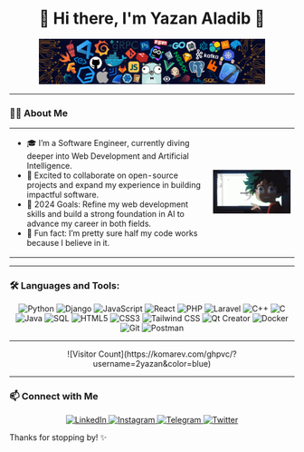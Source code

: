 <div align="center">
  <h1>🌟 Hi there, I'm Yazan Aladib 🌟</h1>
  <img src="./media/wb.png" alt="Introductory Photo" width="400"/>
</div>

---

### 👨‍💻 About Me 

<table>
  <tr>
    <td width="70%">
      <ul>
        <li>🎓 I’m a Software Engineer, currently diving deeper into Web Development and Artificial Intelligence.</li>
        <li>🌱 Excited to collaborate on open-source projects and expand my experience in building impactful software.</li>
        <li>🎯 2024 Goals: Refine my web development skills and build a strong foundation in AI to advance my career in both fields.</li>
        <li>🧩 Fun fact: I’m pretty sure half my code works because I believe in it.</li>
      </ul>
    </td>
    <td width="30%">
      <img src="./media/midoriya.gif" width="250" alt="Welcome gif" />
    </td>
  </tr>
</table>

---

### 🛠️ Languages and Tools:
<div align="center">
  <img src="https://cdn.jsdelivr.net/gh/devicons/devicon/icons/python/python-original.svg" width="40" height="40" alt="Python" />
  <img src="https://cdn.jsdelivr.net/gh/devicons/devicon/icons/django/django-plain.svg" width="40" height="40" alt="Django" />
  <img src="https://cdn.jsdelivr.net/gh/devicons/devicon/icons/javascript/javascript-original.svg" width="40" height="40" alt="JavaScript" />
  <img src="https://cdn.jsdelivr.net/gh/devicons/devicon/icons/react/react-original.svg" width="40" height="40" alt="React" />
  <img src="https://cdn.jsdelivr.net/gh/devicons/devicon/icons/php/php-original.svg" width="40" height="40" alt="PHP" />
  <img src="https://upload.wikimedia.org/wikipedia/commons/9/9a/Laravel.svg" width="40" height="40" alt="Laravel" />
  <img src="https://cdn.jsdelivr.net/gh/devicons/devicon/icons/cplusplus/cplusplus-original.svg" width="40" height="40" alt="C++" />
  <img src="https://cdn.jsdelivr.net/gh/devicons/devicon/icons/c/c-original.svg" width="40" height="40" alt="C" />
  <img src="https://cdn.jsdelivr.net/gh/devicons/devicon/icons/java/java-original.svg" width="40" height="40" alt="Java" />
  <img src="https://cdn.jsdelivr.net/gh/devicons/devicon/icons/mysql/mysql-original-wordmark.svg" width="40" height="40" alt="SQL" />
  <img src="https://cdn.jsdelivr.net/gh/devicons/devicon/icons/html5/html5-original.svg" width="40" height="40" alt="HTML5" />
  <img src="https://cdn.jsdelivr.net/gh/devicons/devicon/icons/css3/css3-original.svg" width="40" height="40" alt="CSS3" />
    <img src="https://upload.wikimedia.org/wikipedia/commons/d/d5/Tailwind_CSS_Logo.svg" width="40" height="40" alt="Tailwind CSS" />
  <img src="https://cdn.jsdelivr.net/gh/devicons/devicon/icons/qt/qt-original.svg" width="40" height="40" alt="Qt Creator" />
  <img src="https://cdn.jsdelivr.net/gh/devicons/devicon/icons/docker/docker-original.svg" width="40" height="40" alt="Docker" />
  <img src="https://cdn.jsdelivr.net/gh/devicons/devicon/icons/git/git-original.svg" width="40" height="40" alt="Git" />
  <img src="https://cdn.jsdelivr.net/gh/devicons/devicon/icons/postman/postman-original.svg" width="40" height="40" alt="Postman" />
</div>


---

<div align="center">
  ![Visitor Count](https://komarev.com/ghpvc/?username=2yazan&color=blue)
</div>

---

### 📫 Connect with Me
<div align="center">
  <a href="https://www.linkedin.com" target="_blank">
    <img src="https://cdn.jsdelivr.net/gh/devicons/devicon/icons/linkedin/linkedin-original.svg" width="40" height="40" alt="LinkedIn" />
  </a>
  <a href="https://www.instagram.com/____yzn____" target="_blank">
    <img src="https://upload.wikimedia.org/wikipedia/commons/9/95/Instagram_logo_2022.svg" width="40" height="40" alt="Instagram" />
  </a>
  <a href="https://t.me/yazanru20" target="_blank">
    <img src="https://upload.wikimedia.org/wikipedia/commons/6/62/Telegram_logo_icon.svg" width="40" height="40" alt="Telegram" />
  </a>
    <a href="https://twitter.com" target="_blank">
    <img src="https://cdn.jsdelivr.net/gh/devicons/devicon/icons/twitter/twitter-original.svg" width="40" height="40" alt="Twitter" />
  </a>
</div>

Thanks for stopping by! ✨
